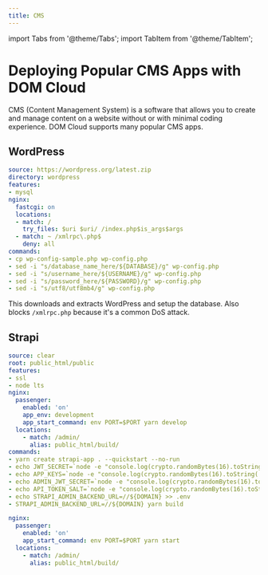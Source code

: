 ```yaml
---
title: CMS
---
```


import Tabs from '@theme/Tabs';
import TabItem from '@theme/TabItem';

# Deploying Popular CMS Apps with DOM Cloud

CMS (Content Management System) is a software that allows you to create and manage content on a website without or with minimal coding experience. DOM Cloud supports many popular CMS apps.

## WordPress

<Tabs>
  <TabItem value="wordpress-recipe" label="Recipe" default>

```yaml
source: https://wordpress.org/latest.zip
directory: wordpress
features:
- mysql
nginx:
  fastcgi: on
  locations:
  - match: /
    try_files: $uri $uri/ /index.php$is_args$args
  - match: ~ /xmlrpc\.php$
    deny: all
commands:
- cp wp-config-sample.php wp-config.php
- sed -i "s/database_name_here/${DATABASE}/g" wp-config.php
- sed -i "s/username_here/${USERNAME}/g" wp-config.php
- sed -i "s/password_here/${PASSWORD}/g" wp-config.php
- sed -i "s/utf8/utf8mb4/g" wp-config.php
```

  </TabItem>
</Tabs>

This downloads and extracts WordPress and setup the database.
Also blocks `/xmlrpc.php` because it's a common DoS attack.

## Strapi


<Tabs>
  <TabItem value="strapi-recipe" label="Recipe" default>

```yaml
source: clear
root: public_html/public
features:
- ssl
- node lts
nginx:
  passenger:
    enabled: 'on'
    app_env: development
    app_start_command: env PORT=$PORT yarn develop
  locations:
    - match: /admin/
      alias: public_html/build/
commands:
- yarn create strapi-app . --quickstart --no-run
- echo JWT_SECRET=`node -e "console.log(crypto.randomBytes(16).toString('base64'))"` > .env
- echo APP_KEYS=`node -e "console.log(crypto.randomBytes(16).toString('base64'))"` >> .env
- echo ADMIN_JWT_SECRET=`node -e "console.log(crypto.randomBytes(16).toString('base64'))"` >> .env
- echo API_TOKEN_SALT=`node -e "console.log(crypto.randomBytes(16).toString('base64'))"` >> .env
- echo STRAPI_ADMIN_BACKEND_URL=//${DOMAIN} >> .env
- STRAPI_ADMIN_BACKEND_URL=//${DOMAIN} yarn build
```
  </TabItem>
  <TabItem value="strapi-prod" label="Production Config" default>

```yaml
nginx:
  passenger:
    enabled: 'on'
    app_start_command: env PORT=$PORT yarn start
  locations:
    - match: /admin/
      alias: public_html/build/
```

  </TabItem>
</Tabs>
